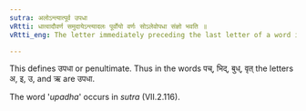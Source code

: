 ```yaml
---
sutra: अलोऽन्त्यात्पूर्व उपधा
vRtti: धात्वादौवर्ण समुदायेऽन्त्यादलः पूर्वोयो वर्णः सोऽलेवोपधा संज्ञो भवति ॥
vRtti_eng: The letter immediately preceding the last letter of a word is called the penultimate.

---
```

This defines उपधा or penultimate. Thus in the words पच्, भिद्, बुध्, वृत् the letters अ, इ, उ, and ऋ are उपधा.

The word '_upadha_' occurs in _sutra_ (VII.2.116).